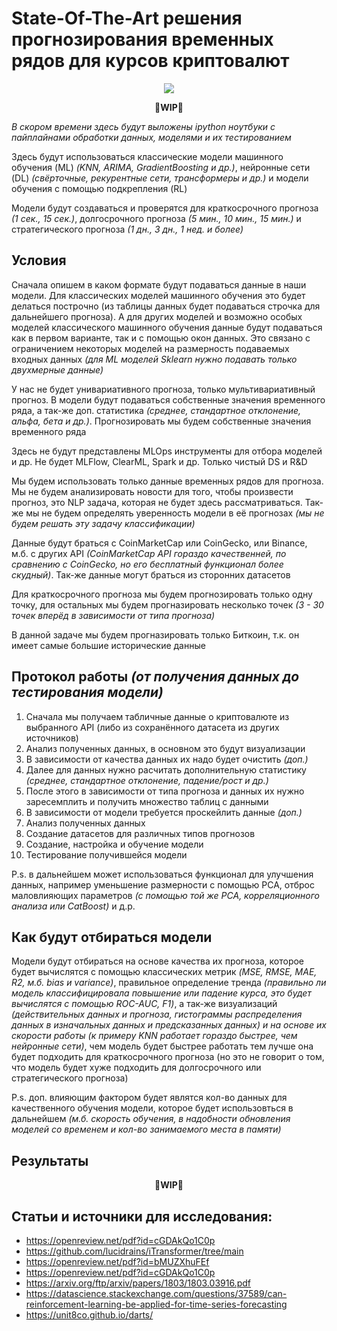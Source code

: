 # State-Of-The-Art решения прогнозирования временных рядов для курсов криптовалют

<p align="center">
 <img src="https://github.com/Omegon226/Cryptocurrency_Rate_Forecasting/assets/69383841/11c2f5bd-4462-413f-a0a5-76533e863f7b"/>
</p>

<p align="center">
  <b>
    🚧WIP🚧
  </b>
</p>

*В скором времени здесь будут выложены ipython ноутбуки с пайплайнами обработки данных, моделями и их тестированием*

Здесь будут использоваться классические модели машинного обучения (ML) *(KNN, ARIMA, GradientBoosting и др.)*, нейронные сети (DL) *(свёрточные, рекурентные сети, трансформеры и др.)* и модели обучения с помощью подкрепления (RL)

Модели будут создаваться и проверятся для краткосрочного прогноза *(1 сек., 15 сек.)*, долгосрочного прогноза *(5 мин., 10 мин., 15 мин.)* и стратегического прогноза *(1 дн., 3 дн., 1 нед. и более)*

## Условия

Сначала опишем в каком формате будут подаваться данные в наши модели. Для классических моделей машинного обучения это будет делаться построчно (из таблицы данных будет подаваться строчка для дальнейшего прогноза). А для других моделей и возможно особых моделей классического машинного обучения данные будут подаваться как в первом варианте, так и с помощью окон данных. Это связано с ограничением некоторых моделей на размерность подаваемых входных данных *(для ML моделей Sklearn нужно подавать только двухмерные данные)*

У нас не будет унивариативного прогноза, только мультивариативный прогноз. В модели будут подаваться собственные значения временного ряда, а так-же доп. статистика *(среднее, стандартное отклонение, альфа, бета и др.)*. Прогнозировать мы будем собственные значения временного ряда

Здесь не будут представлены MLOps инструменты для отбора моделей и др. Не будет MLFlow, ClearML, Spark и др. Только чистый DS и R&D

Мы будем использовать только данные временных рядов для прогноза. Мы не будем анализировать новости для того, чтобы произвести прогноз, это NLP задача, которая не будет здесь рассматриваться. Так-же мы не будем определять уверенность модели в её прогнозах *(мы не будем решать эту задачу классификации)*

Данные будут браться с CoinMarketCap или CoinGecko, или Binance, м.б. с других API *(CoinMarketCap API гораздо качественней, по сравнению с CoinGecko, но его бесплатный функционал более скудный)*. Так-же данные могут браться из сторонних датасетов

Для краткосрочного прогноза мы будем прогнозировать только одну точку, для остальных мы будем прогназировать несколько точек *(3 - 30 точек вперёд в зависимости от типа прогноза)*

В данной задаче мы будем прогназировать только Биткоин, т.к. он имеет самые большие исторические данные

## Протокол работы *(от получения данных до тестирования модели)*

1) Сначала мы получаем табличные данные о криптовалюте из выбранного API (либо из сохранённого датасета из других источников)
2) Анализ полученных данных, в основном это будут визуализации
3) В зависимости от качества данных их надо будет очистить *(доп.)*
4) Далее для данных нужно расчитать дополнительную статистику *(среднее, стандартное отклонение, падение/рост и др.)*
5) После этого в зависимости от типа прогноза и данных их нужно заресемплить и получить множество таблиц с данными
6) В зависимости от модели требуется проскейлить данные *(доп.)*
7) Анализ полученных данных
8) Создание датасетов для различных типов прогнозов
9) Создание, настройка и обучение модели
10) Тестирование получившейся модели

P.s. в дальнейшем может использоваться функционал для улучшения данных, например уменьшение размерности с помощью PCA, отброс маловлияющих параметров *(с помощью той же PCA, корреляционного анализа или CatBoost)* и д.р.

## Как будут отбираться модели

Модели будут отбираться на основе качества их прогноза, которое будет вычислятся с помощью классических метрик *(MSE, RMSE, MAE, R2, м.б. bias и variance)*, правильное определение тренда *(правильно ли модель классифицировала повышение или падение курса, это будет вычислятся с помощью ROC-AUC, F1)*, а так-же визуализаций *(действительных данных и прогноза, гистограммы распределения данных в изначальных данных и предсказанных данных) и на основе их скорости работы (к примеру KNN работает гораздо быстрее, чем нейронные сети)*, чем модель будет быстрее работать тем лучше она будет подходить для краткосрочного прогноза (но это не говорит о том, что модель будет хуже подходить для долгосрочного или стратегического прогноза)

P.s. доп. влияющим фактором будет являтся кол-во данных для качественного обучения модели, которое будет использовться в дальнейшем *(м.б. скорость обучения, в надобности обновления моделей со временем и кол-во занимаемого места в памяти)*

## Результаты

<p align="center">
  <b>
    🚧WIP🚧
  </b>
</p>

## Статьи и источники для исследования:

- https://openreview.net/pdf?id=cGDAkQo1C0p
- https://github.com/lucidrains/iTransformer/tree/main
- https://openreview.net/pdf?id=bMUZXhuFEf
- https://openreview.net/pdf?id=cGDAkQo1C0p
- https://arxiv.org/ftp/arxiv/papers/1803/1803.03916.pdf
- https://datascience.stackexchange.com/questions/37589/can-reinforcement-learning-be-applied-for-time-series-forecasting
- https://unit8co.github.io/darts/
